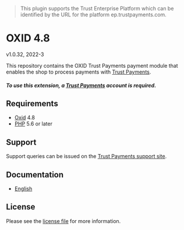 > This plugin supports the Trust Enterprise Platform which can be identified by the URL for the platform ep.trustpayments.com.

# OXID 4.8

v1.0.32, 2022-3

This repository contains the OXID  Trust Payments payment module that enables the shop to process payments with [Trust Payments](https://www.trustpayments.com/).

##### To use this extension, a [Trust Payments](https://www.trustpayments.com/) account is required.

## Requirements

* [Oxid](https://www.oxid-esales.com/) 4.8
* [PHP](http://php.net/) 5.6 or later

## Support

Support queries can be issued on the [Trust Payments support site](https://www.trustpayments.com/contact-us/).

## Documentation

* [English](https://plugin-documentation.ep.trustpayments.com/TrustPayments/oxid-4.8/1.0.32/docs/en/documentation.html)

## License

Please see the [license file](https://github.com/TrustPayments/oxid-4.8/blob/1.0.32/LICENSE) for more information.